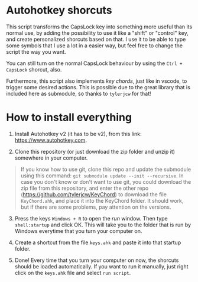 # Autohotkey shorcuts
This script transforms the CapsLock key into something more useful than its normal use, by adding the possibility to use it like a "shift" or "control" key, and create personalized shorcuts based on that. I use it to be able to type some symbols that I use a lot in a easier way, but feel free to change the script the way you want. 

You can still turn on the normal CapsLock behaviour by using the `Ctrl + CapsLock` shorcut, also. 

Furthermore, this script also implements *key chords*, just like in vscode, to trigger some desired actions. This is possible due to the great library that is included here as submodule, so thanks to `tylerjcw` for that!

# How to install everything
1. Install Autohotkey v2 (it has to be v2), from this link: https://www.autohotkey.com.

2. Clone this repository (or just download the zip folder and unzip it) somewhere in your computer.

> If you know how to use git, clone this repo and update the submodule using this command: `git submodule update --init --recursive`. In case you don't know or don't want to use git, you could download the zip file from this repository, and enter the other repo (https://github.com/tylerjcw/KeyChord) to download the file `KeyChord.ahk`, and place it into the KeyChord folder. It should work, but if there are some problems, pay attention on the versions.

3. Press the keys `Windows + R` to open the *run* window. Then type `shell:startup` and click OK. This will take you to the folder that is run by Windows everytime that you turn your computer on.

4. Create a shortcut from the file `keys.ahk` and paste it into that startup folder.

5. Done! Every time that you turn your computer on now, the shorcuts should be loaded automatically. If you want to run it manually, just right click on the `keys.ahk` file and select `run script`. 
